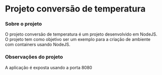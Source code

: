 # Projeto conversão de temperatura

### Sobre o projeto
O projeto conversão de temperatura é um projeto desenvolvido em NodeJS. 
O projeto tem como objetivo ser um exemplo para a criação de ambiente com containers usando NodeJS.

### Observações do projeto
A aplicação é exposta usando a porta 8080
